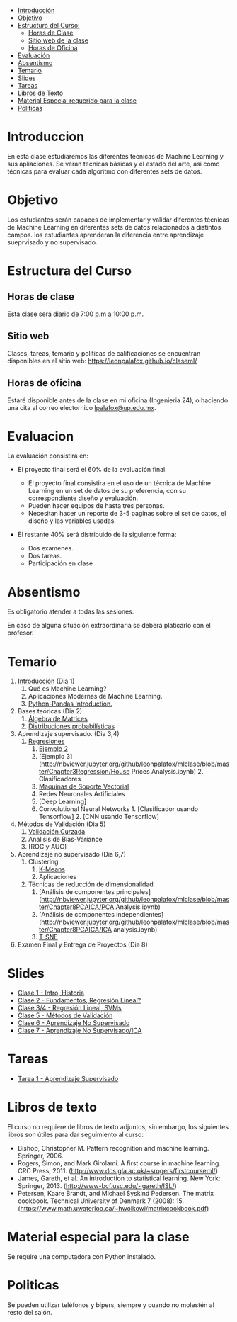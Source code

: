 

- [Introducción](#introduccion)
- [Objetivo](#objetivo)
- [Estructura del Curso:](#estrctura-del-curso)
	- [Horas de Clase](#horas-de-clase)
	- [Sitio web de la clase](#sitio-web)
	- [Horas de Oficina](#horas-de-oficina)
- [Evaluación](#evaluacion)
- [Absentismo](#absentismo)
- [Temario](#temario)
- [Slides](#slides)
- [Tareas](#tareas)
- [Libros de Texto](#libros-de-texto)
- [Material Especial requerido para la clase](#material-especial-para-clase)
- [Políticas](#politicas)


# Introduccion

En esta clase estudiaremos las diferentes técnicas de Machine Learning y sus apliaciones. Se veran tecnicas básicas y el estado del arte, asi como técnicas para evaluar cada algoritmo con diferentes sets de datos.

# Objetivo

Los estudiantes serán capaces de implementar y validar diferentes técnicas de Machine Learning en diferentes sets de datos relacionados a distintos campos. los estudiantes aprenderan la diferencia entre aprendizaje sueprvisado y no supervisado.

# Estructura del Curso

## Horas de clase

Esta clase será diario de 7:00 p.m a 10:00 p.m.

## Sitio web

Clases, tareas, temario y políticas de calificaciones se encuentran disponibles en el sitio web: https://leonpalafox.github.io/claseml/

## Horas de oficina

Estaré disponible antes de la clase en mi oficina (Ingenieria 24), o haciendo una cita al correo electornico lpalafox@up.edu.mx.

# Evaluacion

La evaluación consistirá en:

- El proyecto final será el 60% de la evaluación final.
    - El proyecto final consistira en el uso de un técnica de Machine Learning en un set de datos de su preferencia, con su correspondiente diseño y evaluación.
	- Pueden hacer equipos de hasta tres personas.
	- Necesitan hacer un reporte de 3-5 paginas sobre el set de datos, el diseño y las variables usadas.

- El restante 40% será distribuido de la siguiente forma:
	- Dos examenes. 
	- Dos tareas.
  - Participación en clase


# Absentismo
Es obligatorio atender a todas las sesiones.

En caso de alguna situación extraordinaria se deberá platicarlo con el profesor.

# Temario

1.	[Introducción](http://nbviewer.jupyter.org/github/leonpalafox/MLClass/blob/master/Chapter1Introduction/Introduction.ipynb?flush_cache=true) (Dia 1)
    1. Qué es Machine Learning?
    2. Aplicaciones Modernas de Machine Learning.
    3. [Python-Pandas Introduction.](http://nbviewer.jupyter.org/github/leonpalafox/MLClass/blob/master/Chapter1Introduction/Introduction_PythonPandas.ipynb?flush_cache=true)
2.	Bases teóricas (Dia 2)
    1. [Álgebra de Matrices](http://nbviewer.jupyter.org/github/leonpalafox/MLClass/blob/master/Chapter2Fundamentals/MatrixAlgebra.ipynb)
    2. [Distribuciones probabilísticas](http://nbviewer.jupyter.org/github/leonpalafox/MLClass/blob/master/Chapter2Fundamentals/Probability%20Distributions.ipynb)
3.	Aprendizaje supervisado. (Dia 3,4)
    1. [Regresiones](http://nbviewer.jupyter.org/github/leonpalafox/mlclase/blob/master/Chapter3Regression/Regression.ipynb)
        1. [Ejemplo 2](http://nbviewer.jupyter.org/github/leonpalafox/mlclase/blob/master/Chapter3Regression/Regression2.ipynb)
        2. [Ejemplo 3](http://nbviewer.jupyter.org/github/leonpalafox/mlclase/blob/master/Chapter3Regression/House Prices Analysis.ipynb)    2. Clasificadores
        1. [Maquinas de Soporte Vectorial](http://nbviewer.jupyter.org/github/leonpalafox/mlclase/blob/master/Chapter4SVMs/SVMNotebook.ipynb)
        2. Redes Neuronales Artificiales
        3. [Deep Learning]
        4. Convolutional Neural Networks
		          1. [Clasificador usando Tensorflow]
		          2. [CNN usando Tensorflow]
4. Métodos de Validación (Dia 5)
    1. [Validación Curzada](http://nbviewer.jupyter.org/github/leonpalafox/mlclase/blob/master/Chapter6Validation/CrossValidationRegression.ipynb)
    2. Analisis de Bias-Variance
    3. [ROC y AUC]
6. Aprendizaje no supervisado (Dia 6,7)
    1. Clustering
        1. [K-Means](http://nbviewer.jupyter.org/github/leonpalafox/mlclase/blob/master/Chapter7Clustering/EjemplodeKMeans.ipynb)
        2. Aplicaciones
    2. Técnicas de reducción de dimensionalidad
        1. [Análisis de componentes principales](http://nbviewer.jupyter.org/github/leonpalafox/mlclase/blob/master/Chapter8PCAICA/PCA Analysis.ipynb)
        2. [Análisis de componentes independientes](http://nbviewer.jupyter.org/github/leonpalafox/mlclase/blob/master/Chapter8PCAICA/ICA analysis.ipynb)
        3. [T-SNE](http://nbviewer.jupyter.org/github/leonpalafox/mlclase/blob/master/Chapter8TSNE/TSNEDemo.ipynb)
8. Examen Final y Entrega de Proyectos (Dia 8)

# Slides

- [Clase 1 - Intro, Historia](https://github.com/leonpalafox/mlclase/blob/master/Slides/UPML01_Lecture1.pdf)
- [Clase 2 - Fundamentos, Regresión Lineal?](https://github.com/leonpalafox/mlclase/blob/master/Slides/UPML01_Lecture2.pdf)
- [Clase 3/4 - Regresión Lineal, SVMs](https://github.com/leonpalafox/mlclase/blob/master/Slides/UPML01_Lecture3.pdf)
- [Clase 5 - Métodos de Validación](https://github.com/leonpalafox/mlclase/blob/master/Slides/UPML01_Lecture4.pdf)
- [Clase 6 - Aprendizaje No Supervisado](https://github.com/leonpalafox/mlclase/blob/master/Slides/UPML01_Lecture5.pdf)
- [Clase 7 - Aprendizaje No Supervisado/ICA](https://github.com/leonpalafox/mlclase/blob/master/Slides/UPML01_Lecture6.pdf)



# Tareas

- [Tarea 1 - Aprendizaje Supervisado](https://github.com/leonpalafox/mlclase/blob/master/tareas/HW1.pdf)

# Libros de texto

El curso no requiere de libros de texto adjuntos, sin embargo, los siguientes libros son útiles para dar seguimiento al curso:

- Bishop, Christopher M. Pattern recognition and machine learning. Springer, 2006. 
- Rogers, Simon, and Mark Girolami. A first course in machine learning. CRC Press, 2011. (http://www.dcs.gla.ac.uk/~srogers/firstcourseml/)
- James, Gareth, et al. An introduction to statistical learning. New York: Springer, 2013. (http://www-bcf.usc.edu/~gareth/ISL/)
- Petersen, Kaare Brandt, and Michael Syskind Pedersen. The matrix cookbook. Technical University of Denmark 7 (2008): 15. (https://www.math.uwaterloo.ca/~hwolkowi/matrixcookbook.pdf)

# Material especial para la clase

Se require una computadora con Python instalado.

# Politicas

Se pueden utilizar teléfonos y bipers, siempre y cuando no molestén al resto del salón.





